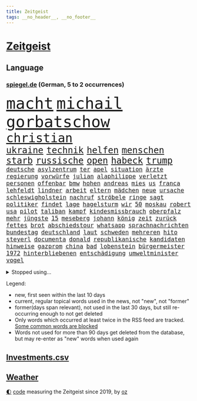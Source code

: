 ```yaml
---
title: Zeitgeist
tags: __no_header__, __no_footer__
---
```


# [Zeitgeist](https://oliz.io/zeitgeist/)

## Language

<h3><a href="https://www.spiegel.de" target="_blank">spiegel.de</a> (German, 5 to 2 occurrences)</h3>
<p style="font-family:monospace">
<span style="font-size:32pt"><a href="news_links.html#macht" class="current">macht</a></span>
<span style="font-size:32pt"><a href="news_links.html#michail" class="current">michail</a></span>
<span style="font-size:32pt"><a href="news_links.html#gorbatschow" class="new">gorbatschow</a></span>
<br>
<span style="font-size:25pt"><a href="news_links.html#christian" class="current">christian</a></span>
<br>
<span style="font-size:18pt"><a href="news_links.html#ukraine" class="current">ukraine</a></span>
<span style="font-size:18pt"><a href="news_links.html#technik" class="current">technik</a></span>
<span style="font-size:18pt"><a href="news_links.html#helfen" class="current">helfen</a></span>
<span style="font-size:18pt"><a href="news_links.html#menschen" class="current">menschen</a></span>
<span style="font-size:18pt"><a href="news_links.html#starb" class="current">starb</a></span>
<span style="font-size:18pt"><a href="news_links.html#russische" class="current">russische</a></span>
<span style="font-size:18pt"><a href="news_links.html#open" class="current">open</a></span>
<span style="font-size:18pt"><a href="news_links.html#habeck" class="current">habeck</a></span>
<span style="font-size:18pt"><a href="news_links.html#trump" class="current">trump</a></span>
<br>
<span style="font-size:12pt"><a href="news_links.html#deutsche" class="current">deutsche</a></span>
<span style="font-size:12pt"><a href="news_links.html#asylzentrum" class="new">asylzentrum</a></span>
<span style="font-size:12pt"><a href="news_links.html#ter" class="new">ter</a></span>
<span style="font-size:12pt"><a href="news_links.html#apel" class="new">apel</a></span>
<span style="font-size:12pt"><a href="news_links.html#situation" class="current">situation</a></span>
<span style="font-size:12pt"><a href="news_links.html#ärzte" class="current">ärzte</a></span>
<span style="font-size:12pt"><a href="news_links.html#regierung" class="current">regierung</a></span>
<span style="font-size:12pt"><a href="news_links.html#vorwürfe" class="current">vorwürfe</a></span>
<span style="font-size:12pt"><a href="news_links.html#julian" class="current">julian</a></span>
<span style="font-size:12pt"><a href="news_links.html#alaphilippe" class="current">alaphilippe</a></span>
<span style="font-size:12pt"><a href="news_links.html#verletzt" class="current">verletzt</a></span>
<span style="font-size:12pt"><a href="news_links.html#personen" class="current">personen</a></span>
<span style="font-size:12pt"><a href="news_links.html#offenbar" class="current">offenbar</a></span>
<span style="font-size:12pt"><a href="news_links.html#bmw" class="current">bmw</a></span>
<span style="font-size:12pt"><a href="news_links.html#hohen" class="current">hohen</a></span>
<span style="font-size:12pt"><a href="news_links.html#andreas" class="current">andreas</a></span>
<span style="font-size:12pt"><a href="news_links.html#mies" class="current">mies</a></span>
<span style="font-size:12pt"><a href="news_links.html#us" class="current">us</a></span>
<span style="font-size:12pt"><a href="news_links.html#franca" class="current">franca</a></span>
<span style="font-size:12pt"><a href="news_links.html#lehfeldt" class="current">lehfeldt</a></span>
<span style="font-size:12pt"><a href="news_links.html#lindner" class="current">lindner</a></span>
<span style="font-size:12pt"><a href="news_links.html#arbeit" class="current">arbeit</a></span>
<span style="font-size:12pt"><a href="news_links.html#eltern" class="current">eltern</a></span>
<span style="font-size:12pt"><a href="news_links.html#mädchen" class="current">mädchen</a></span>
<span style="font-size:12pt"><a href="news_links.html#neue" class="current">neue</a></span>
<span style="font-size:12pt"><a href="news_links.html#ursache" class="current">ursache</a></span>
<span style="font-size:12pt"><a href="news_links.html#schleswigholstein" class="current">schleswigholstein</a></span>
<span style="font-size:12pt"><a href="news_links.html#nachruf" class="current">nachruf</a></span>
<span style="font-size:12pt"><a href="news_links.html#ströbele" class="new">ströbele</a></span>
<span style="font-size:12pt"><a href="news_links.html#ringe" class="current">ringe</a></span>
<span style="font-size:12pt"><a href="news_links.html#sagt" class="current">sagt</a></span>
<span style="font-size:12pt"><a href="news_links.html#politiker" class="current">politiker</a></span>
<span style="font-size:12pt"><a href="news_links.html#findet" class="current">findet</a></span>
<span style="font-size:12pt"><a href="news_links.html#lage" class="current">lage</a></span>
<span style="font-size:12pt"><a href="news_links.html#hagelsturm" class="current">hagelsturm</a></span>
<span style="font-size:12pt"><a href="news_links.html#wir" class="current">wir</a></span>
<span style="font-size:12pt"><a href="news_links.html#50" class="current">50</a></span>
<span style="font-size:12pt"><a href="news_links.html#moskau" class="current">moskau</a></span>
<span style="font-size:12pt"><a href="news_links.html#robert" class="current">robert</a></span>
<span style="font-size:12pt"><a href="news_links.html#usa" class="current">usa</a></span>
<span style="font-size:12pt"><a href="news_links.html#pilot" class="current">pilot</a></span>
<span style="font-size:12pt"><a href="news_links.html#taliban" class="current">taliban</a></span>
<span style="font-size:12pt"><a href="news_links.html#kampf" class="current">kampf</a></span>
<span style="font-size:12pt"><a href="news_links.html#kindesmissbrauch" class="current">kindesmissbrauch</a></span>
<span style="font-size:12pt"><a href="news_links.html#oberpfalz" class="current">oberpfalz</a></span>
<span style="font-size:12pt"><a href="news_links.html#mehr" class="current">mehr</a></span>
<span style="font-size:12pt"><a href="news_links.html#jüngste" class="current">jüngste</a></span>
<span style="font-size:12pt"><a href="news_links.html#15" class="current">15</a></span>
<span style="font-size:12pt"><a href="news_links.html#meseberg" class="new">meseberg</a></span>
<span style="font-size:12pt"><a href="news_links.html#johann" class="current">johann</a></span>
<span style="font-size:12pt"><a href="news_links.html#könig" class="current">könig</a></span>
<span style="font-size:12pt"><a href="news_links.html#zeit" class="current">zeit</a></span>
<span style="font-size:12pt"><a href="news_links.html#zurück" class="current">zurück</a></span>
<span style="font-size:12pt"><a href="news_links.html#fettes" class="current">fettes</a></span>
<span style="font-size:12pt"><a href="news_links.html#brot" class="current">brot</a></span>
<span style="font-size:12pt"><a href="news_links.html#abschiedstour" class="current">abschiedstour</a></span>
<span style="font-size:12pt"><a href="news_links.html#whatsapp" class="current">whatsapp</a></span>
<span style="font-size:12pt"><a href="news_links.html#sprachnachrichten" class="new">sprachnachrichten</a></span>
<span style="font-size:12pt"><a href="news_links.html#bundestag" class="current">bundestag</a></span>
<span style="font-size:12pt"><a href="news_links.html#deutschland" class="current">deutschland</a></span>
<span style="font-size:12pt"><a href="news_links.html#laut" class="current">laut</a></span>
<span style="font-size:12pt"><a href="news_links.html#schweden" class="current">schweden</a></span>
<span style="font-size:12pt"><a href="news_links.html#mehreren" class="current">mehreren</a></span>
<span style="font-size:12pt"><a href="news_links.html#hito" class="new">hito</a></span>
<span style="font-size:12pt"><a href="news_links.html#steyerl" class="new">steyerl</a></span>
<span style="font-size:12pt"><a href="news_links.html#documenta" class="current">documenta</a></span>
<span style="font-size:12pt"><a href="news_links.html#donald" class="current">donald</a></span>
<span style="font-size:12pt"><a href="news_links.html#republikanische" class="new">republikanische</a></span>
<span style="font-size:12pt"><a href="news_links.html#kandidaten" class="current">kandidaten</a></span>
<span style="font-size:12pt"><a href="news_links.html#hinweise" class="current">hinweise</a></span>
<span style="font-size:12pt"><a href="news_links.html#gazprom" class="current">gazprom</a></span>
<span style="font-size:12pt"><a href="news_links.html#china" class="current">china</a></span>
<span style="font-size:12pt"><a href="news_links.html#bad" class="current">bad</a></span>
<span style="font-size:12pt"><a href="news_links.html#lobenstein" class="new">lobenstein</a></span>
<span style="font-size:12pt"><a href="news_links.html#bürgermeister" class="current">bürgermeister</a></span>
<span style="font-size:12pt"><a href="news_links.html#1972" class="current">1972</a></span>
<span style="font-size:12pt"><a href="news_links.html#hinterbliebenen" class="current">hinterbliebenen</a></span>
<span style="font-size:12pt"><a href="news_links.html#entschädigung" class="current">entschädigung</a></span>
<span style="font-size:12pt"><a href="news_links.html#umweltminister" class="current">umweltminister</a></span>
<span style="font-size:12pt"><a href="news_links.html#vogel" class="current">vogel</a></span>
</p>
<details>
<summary>Stopped using...</summary>
<p class="former" style="font-size:12pt">
freuen(679) flüge(678) kämpfte(678) tiktok(678) paare(677) vorsitzende(677) demonstriert(676) is(676) kraft(676) unterschiede(676) daniel(675) dänemark(675) internationaler(675) terroristen(675) usaußenminister(675) vollständig(675) debüt(674) diskriminierung(674) erstaunlich(674) ifoinstitut(674) innenminister(674) krankenhäuser(674) regime(674) software(674) teslachef(674) verschoben(674) zuschauer(674) 125(673) amerikaner(673) angeklagte(673) beobachten(673) bundesrepublik(673) gesagt(673) lobt(673) verpflichtet(673) falls(672) gewaltige(672) höchste(672) jury(672) jüngsten(672) preisen(672) richtig(672) seitdem(672) taten(672) verweigern(672) zwang(672) überwinden(672) badenwürttembergs(671) dauerhaft(671) ertragen(671) hieß(671) politischen(671) rasant(671) wales(671) zuversicht(671) ausbruch(670) beachten(670) doku(670) eng(670) gast(670) hollywood(670) kliniken(670) künftige(670) netzwerken(670) paul(670) position(670) räumen(670) schlimmsten(670) smith(670) überschattet(670) 42(669) 50000(669) amerika(669) aufsehen(669) ausprobiert(669) auswahl(669) außen(669) elektroauto(669) fenster(669) norbert(669) strengere(669) verpassen(669) 29(668) angenommen(668) ankündigung(668) appell(668) begründung(668) dachte(668) demonstrieren(668) einstigen(668) großbritanniens(668) leon(668) orbán(668) problemen(668) szenen(668) viktor(668) widerspruch(668) anbieten(667) bedenken(667) gekündigt(667) leiten(667) minderheit(667) spätestens(667) punkten(666) sensation(666) unterzeichnet(666) usschauspielerin(666) weitergegeben(666) 94(665) berg(665) kapitol(665) litauen(665) regt(665) rand(664) rekord(664) trennt(664) verbindung(664) verdienen(664) beschert(663) chancen(663) enthüllt(663) erbe(663) ermordeten(663) flüchtlingen(663) inszeniert(663) radikale(663) reagierten(663) stammt(663) hölle(662) oppositionelle(662) via(662) geflogen(661) meinungsfreiheit(661) netzwerk(661) rivale(661) siegen(661) verspielt(661) zwischenzeitlich(661) erfunden(660) rollen(660) arabische(659) stelle(659) glücklich(658) hürden(658) antisemitismus(657) gang(657) gesehen(657) jong(657) offiziellen(657) pflegekräfte(657) porsche(657) un(657) verfehlt(657) berühmten(656) erschienen(655) gegnern(655) stieß(655) verbessert(655) 4(654) empfängt(654) geprägt(654) gesundheitsministerium(654) migration(654) rettete(654) betrifft(653) erwachsenen(653) iphone(651) kommende(651) motor(651) rollt(651) alexandra(650) konkrete(650) marco(650) herz(649) le(648) unzufrieden(648) zukünftig(647) angehörige(646) pushbacks(646) sydney(646) katja(645) offenbart(645) rentner(645) einig(644) leider(643) schlugen(643) retter(642) jeff(640) praxis(639) wendet(639) tisch(637) hinterlässt(633) intelligenz(633) künstliche(633) dutzend(632) enthüllungen(631) grünenchefin(631) kontert(629) patzt(628) normalerweise(625) musik(624) premiers(622) atomabkommen(620) anderswo(617) drohne(615) marine(613) blinken(612) politischer(605) ärmelkanal(601) coronaimpfung(598) mallorca(575) technische(569) 18jähriger(546) promille(516) drohschreiben(510) herausragende(485) finanziert(472) dynamo(460) besonderes(449) 800(447) 38(443) erholen(442) gefilmt(438) impfgegner(436) akzeptieren(432) benzinpreise(427) aktionäre(426) erlebnisse(424) fotografen(420) strikt(412) emirate(403) veröffentlichung(400) dick(399) britney(398) erhebung(398) spears(398) spiegelpodcast(396) zugestimmt(395) australischen(394) gestalten(394) verunsichert(393) auszeit(389) zwischendurch(389) wandte(386) emiraten(385) technischen(384) ermordung(382) rohstoff(378) vertretung(375) kuriose(373) leistungen(370) änderung(366) nicole(364) regnet(363) befürwortet(362) staatskonzern(362) sechste(360) bedrohen(356) erkrankte(355) iphones(355) nouripour(353) omid(353) ankommen(352) fatalen(352) verbrannt(351) übertragen(351) einmarsch(349) dax(348) schürt(347) tsg(343) mike(341) bedürftige(340) rolling(339) immobilien(338) gefiel(336) verbündeten(335) vertritt(335) diebe(334) milch(334) grenzzaun(333) meldeten(333) offene(333) zuwachs(332) koalitionsvertrag(329) gesetzesänderung(327) anheben(325) söders(325) fünftel(320) saarbrücken(319) exklusiven(318) geheim(317) beeinflusst(316) großbank(316) amtskollegen(311) betreten(311) genügt(310) abschreckung(309) verschlechtert(309) wesen(305) umstellung(303) alarmieren(300) eingedrungen(299) gedrängt(299) wilde(298) gap(294) importieren(292) 74(287) kommentiert(287) renaissance(285) schuldenbremse(285) verläuft(285) legendäre(283) menschlichkeit(282) dritter(281) mutterkonzern(281) credit(280) suisse(280) valencia(279) vorwand(279) oberlandesgericht(278) coronapatienten(277) bas(276) boykott(276) bärbel(276) eindringlichen(276) case(274) porträtiert(274) hinrichtungen(271) kritikern(269) arbeitskampf(268) auge(268) laura(265) kentucky(264) vatikan(262) svenja(261) hohes(260) otto(260) aggression(259) wirtschaftlich(259) ozean(256) diskussionen(254) oskar(253) wmteilnahme(253) menschenrechtslage(251) motive(251) organisatoren(247) behält(246) nordirak(245) omikron(243) omikronvariante(242) papa(239) rasch(238) behauptungen(236) chris(236) eukommissionschefin(236) kriegsverbrecher(236) begleiter(235) senden(235) model(233) moskauer(233) diplomatie(232) erzwingen(232) oscars(232) einzig(231) greuther(231) bundesinnenministerin(230) aufgestellt(229) buchenwald(229) einrichtungen(227) juan(227) kehrtwende(224) adolf(223) gefechte(221) weltbekannt(220) aufrüstung(219) auktionshaus(219) sozialleistungen(219) beschleunigen(218) stabilität(218) ausgebreitet(217) spektakel(217) unterstützte(216) dom(215) verkünden(214) anträge(212) waffenstillstand(212) stefanie(211) mitgliedstaaten(210) zählte(210) euch(207) sky(207) spaltung(205) wettkampf(204) beyoncé(203) kasachstan(202) streiken(202) muslimische(200) parteiführung(200) überwachungskameras(200) enttäuschend(198) gefangen(198) streik(198) genozid(197) schnelltest(197) wiederum(196) stuttgarter(193) sánchez(193) konsumenten(192) massenmord(192) bürgerkrieg(190) klingen(190) 350(189) barbara(187) vereinigte(186) währungsfonds(186) wüten(186) solo(184) verkraften(183) dramatischer(182) staatskanzlei(182) gestrandet(181) neubauten(181) küsten(179) great(178) ansehen(177) jener(177) it(176) gewölbe(175) befristete(174) flughafens(173) gitter(173) nordkoreanische(173) asylsuchende(172) dissidenten(172) geplanter(172) fieber(171) problems(171) lehnte(169) marokko(169) erhob(167) fantastisch(167) abgewendet(166) aufhebung(166) usamerikanerin(166) ausgeweitet(165) erwischte(165) vermieter(164) umzusetzen(163) champsélysées(162) pannen(162) schildern(162) sportart(161) 170(159) anzug(159) erfolgreicher(159) finaleinzug(159) plastik(159) seltsamen(159) angel(157) auslöst(156) bibi(156) fußballspiel(156) asienreise(155) spannendes(154) anliegen(153) olena(153) schmerzen(153) bundesligaspiel(152) coronainfizierte(152) rekordtief(152) empfang(151) evakuierung(150) gefangenschaft(150) hochschule(150) sondervermögen(150) söhne(150) katastrophalen(149) panzern(149) blutigen(147) darstellungen(146) eingetroffen(146) group(146) flüchten(145) speicher(145) drosseln(144) hackergruppe(144) typ(144) auflösung(143) gemeint(143) ruanda(143) rechneten(142) saisonende(142) selenska(142) wilke(142) geleitet(141) zugegeben(141) gottes(140) jäger(140) staatspropaganda(140) vergeltung(140) çavuşoğlu(140) weltmeisters(139) lodern(138) sowieso(137) windkraft(136) leclerc(134) pogačar(134) tadej(134) agentur(133) mitgliedschaft(133) möhring(133) smarten(133) verwüstungen(133) wotan(133) millionenspende(132) schweres(132) suchten(132) umsätze(132) angestellte(131) aufgeführt(131) heimatdorf(131) spart(131) villen(131) halbiert(130) interner(130) untergebracht(130) vorsätzlichen(130) gewerkschaften(129) indem(129) ostafrika(129) engpass(128) liveübertragung(128) mehrfachraketenwerfer(128) nähten(128) unterschreibt(127) abscheulich(126) überträgt(126) formel1rennen(125) fox(125) notfall(125) downsyndrom(124) humor(124) stocken(124) unionsfraktionschef(124) verweis(124) vorsätzlicher(124) zuschauern(124) ausfall(123) diesjährigen(123) parade(123) streifen(123) vorangetrieben(123) völkermord(123) abgrund(122) arbeitslosigkeit(122) ruhm(122) elend(121) erwies(121) gashahn(121) gerichtssaal(121) spannung(121) tu(121) verlorene(121) insolvenzen(120) markiert(120) ideologie(119) khashoggi(119) leichenfund(119) mcdonald's(119) weichen(119) zulegen(119) antisemitische(117) bühnen(117) waffengesetze(117) wahrscheinlichkeit(117) hungerkrise(116) nachfolgerin(116) heike(115) hungerkatastrophe(115) konkret(115) labor(115) enges(113) élyséepalast(113) tvsender(112) weiblichen(112) locken(111) mitfinanziert(111) neuwahlen(111) fotografie(110) brasilianische(109) vermisster(109) interessant(108) jack(108) verhältnisse(108) bebt(107) golden(107) täglichen(107) punks(106) furcht(105) schindler(105) unbekannt(105) dc(104) enttäuschenden(104) heimwm(104) queeren(104) rettungseinsatz(104) vergessenheit(104) färöerinseln(103) kriegsschiff(103) publik(103) gepard(102) steigerung(102) panzerlieferungen(101) verstehe(101) depp(100) johnny(100) dünn(99) stahlwerk(99) üblichen(99) herbe(98) liberale(98) yellen(98) existenz(97) kopenhagen(97) beschädigte(96) isoliert(96) kinderinterview(96) russell(96) überwachungssoftware(96) bundeskanzlers(95) involviert(95) regierungskrise(95) trennten(95) helllichten(94) kleinflugzeug(93) kleinflugzeugs(93) panzerhaubitze(93) parteichefin(93) delfine(92) frontex(92) ko(92) kühl(92) zehnte(92) ägäis(92) bezahlbar(91) milliardengewinn(91) nationalversammlung(91) fabrice(90) krebsdiagnose(90) leggeri(90) täuschungsmanöver(90) unsicheren(90) ehrt(89) erlittenen(89) ex(89) gefressen(89) gelegentlich(89) kürzt(89) stagniert(89) verschlimmern(89) zurückholen(89) alarmstufe(88) bedrohlich(88) belastungsprobe(88) hinterzogen(88) titelrennen(88) ungarische(88) amtskollege(87) dinner(87) intellektueller(87) judd(87) verhaftungen(87) balotelli(86) empfohlen(86) großfamilie(86) hubschraubern(86) tschechische(86) vinken(86) auszugleichen(85) rammstein(85) rollfeld(85) sinne(85) tony(85) verdrängt(85) brennen(84) jena(84) mobbing(84) panzerhaubitzen(84) weltverband(84) atlas(83) fortführung(83) militärparade(83) rechtsextremistin(83) schwindelgefühlen(83) startups(83) sylt(83) zimmern(83) budapest(82) einsatzes(82) gestürmt(82) irreguläre(82) irritationen(82) prämie(82) rügen(82) thronfolger(82) fußballeuropameisterschaft(81) unbesetzt(81) vermarktet(81) weitreichenden(81) weltuntergang(81) folterte(80) getreideexport(80) marozsán(80) chinesischer(79) dänischen(79) einsatzkräften(79) guckt(79) irrweg(79) panzerringtausch(79) plätze(79) saudiarabischer(79) vergewaltiger(79) ausgezahlt(78) dauerhaften(78) lake(78) mead(78) subvention(78) zehnkampf(78) brandenburgischen(77) verbrenner(77) zeitfahren(77) frustriert(76) vermelden(76) geschwister(75) lebensgefährtin(75) radsportgeschichte(75) spurlos(75) vertane(75) billigflieger(74) gejubelt(74) löschflugzeuge(74) spannender(74) tiefsten(74) zeichnen(74) angeschlagenen(73) asean(73) budget(73) dow(73) mischwälder(73) nordirlandprotokoll(73) sanktionieren(73) selbstversuch(73) verschleiert(73) versinkt(73) wertvollste(73) effizienter(72) elfmeterschießen(72) heimspiel(72) moser(72) titelverteidiger(72) beirut(71) erdgasfelder(71) hui(71) zeitungen(71) afrikanische(70) gespart(70) schwangerschaftsabbruch(70) snapchat(70) ulrich(70) angemessenes(69) einhalten(69) einrichtungsbezogene(69) jungs(69) nächster(69) ringtausches(69) tierschutz(69) toben(69) unhcr(69) vermieden(69) wein(69) 90000(68) aufgebaut(68) claßen(68) edin(68) flugverkehr(68) hüpfen(68) provider(68) terzic(68) terzić(68) verdiente(68) demokrat(67) einreichen(67) junta(67) kaffee(67) ohnmächtig(67) erlebten(66) gesundheitsbehörde(66) missgeschick(66) stürmten(66) unterschreiben(66) überstandener(66) angespannten(65) erneuerte(65) gewütet(65) hilfeschrei(65) irakische(65) jason(65) koalitionsverhandlungen(65) malaika(65) mihambo(65) saisonbeginn(65) unverschämt(65) demonstrierten(64) einschlafen(64) ernie(64) selbstbewusste(64) sesamstraße(64) sozialpolitik(64) weltrekord(64) cartoonisten(63) fiebert(63) gefrierpunkt(63) nordirlandstreit(63) nostalgie(63) qualifizierte(63) sturmgewehren(63) 75jähriger(62) durcheinander(62) geschwistern(62) gewirbelt(62) gleicht(62) josé(62) nerv(62) pompeji(62) prix(62) schergen(62) straßenblockaden(62) zurückzuführen(62) 418(61) abgesägt(61) angestrebten(61) apokalypse(61) formel1karriere(61) friedliche(61) pflegerin(61) regierungsamt(61) spritpreis(61) dfbmänner(60) gedeckelt(60) paolo(60) sahen(60) selbstsicher(60) aufzeichnung(59) jährliche(59) neuwahl(59) spitzt(59) vogue(59) vorgeführt(59) abgerechnet(58) belogen(58) entthronte(58) erforderlichen(58) erstellt(58) gegenzug(58) geimpfte(58) jimmy(58) leide(58) zdfinterview(58) bobbycar(57) dfbelf(57) hilfsgelder(57) trudelt(57) youtube(57) zensus(57) konzentrationslager(56) neunjährigen(56) zurückliegt(56) angepasst(55) fotografierten(55) shakira(55) trisomie(55) kehle(54) oberstaatsanwalt(54) wissenschaftlerinnen(54) bass(53) blätter(53) gouverneurin(53) ki(53) misshandelt(53) oberösterreich(53) schwersten(53) standards(53) unwahrscheinlicher(53) vertrat(53) windeln(53) wohneigentum(53) wunschspieler(53) florenz(52) fußballbundesligisten(52) hardliner(52) kennzeichnung(52) popp(52) positivity(52) präsidentschaftskandidatur(52) regenbogenflagge(52) saßen(52) seemanöver(52) sturmgewehre(52) terrororganisation(52) tourauftakt(52) ballermann(51) herein(51) konkurrieren(51) newsletter(51) mobilisieren(50) zeitverschwendung(50) grosz(49) kristen(49) remmo(49) zweijährigen(49) überlegenheit(49) ashley(48) betriebskosten(48) fastfoodkette(48) feuert(48) geprägten(48) hollywoodschauspieler(48) leoparden(48) lyon(48) ozeanen(48) platziert(48) unerwarteten(48) weltklasse(48) disziplin(47) erfinder(47) erwerb(47) janosch(47) rassismusvorwürfe(47) warnstreik(47) zeitgeist(47) aert(46) blass(46) blues(46) großartige(46) hamm(46) performance(46) wout(46) amazonasgebiet(45) baku(45) comic(45) heim(45) korrigiert(45) phillips(45) profiteure(45) redakteur(45) sbahn(45) taugte(45) verbrennt(45) versorgungskrise(45) 450(44) gegenwehr(44) kronprinzen(44) kurzerhand(44) leichtathletikwm(44) regenbogenfahne(44) reinhold(44) usuntersuchungsausschuss(44) abschwung(43) fühle(43) geplantem(43) infizierten(43) kälter(43) smarte(43) 1974(42) bock(42) braun(42) dfbauswahl(42) frackinggas(42) großeltern(42) judensau(42) sackgasse(42) stadtkirche(42) tierquälerei(42) wittenberger(42) bewusstsein(41) feldern(41) gebrannt(41) gomez(41) gottschalk(41) nervöse(41) pence(41) rockbands(41) schottergärten(41) selena(41) eautos(40) fasziniert(40) finanzministerin(40) mieterbund(40) sinnvoller(40) stiller(40) angespannte(39) anruf(39) beurlaubt(39) golfregion(39) körperliche(39) lamda(39) landeskriminalamt(39) statistische(39) vize(39) waldbrandlage(39) zuschreibt(39) beute(38) katholiken(38) kfw(38) synodalen(38) voguecover(38) weltstar(38) abwarten(37) ballermannsong(37) bäder(37) eingeweiht(37) gassparen(37) ushauptstadt(37) verbraucherinnen(37) wassertemperatur(37) wuchs(37) artillerie(36) bühl(36) drosselt(36) erbeutet(36) gassigehen(36) gen(36) oper(36) secret(36) stadtoberhäupter(36) synthetischen(36) todesurteile(36) urlaubsinsel(36) bagdad(35) berüchtigte(35) rücksitz(35) seitenwinde(35) 42jährigen(34) ammoniak(34) aufwendige(34) herrn(34) koste(34) untätigkeit(34) unzufriedenheit(34) exklave(33) harun(33) lauwarm(33) sehnen(33) zoff(33) gebärmutter(32) kaufte(32) 360(31) albtraum(31) herbstwelle(31) posieren(31) rückschläge(31) umstrittenem(31) armand(30) beharrt(30) einkommensteuer(30) elmo(30) geplagt(30) grausamkeit(30) jubeln(30) natopartnern(30) ronaldos(30) schnellt(30) tropfen(30) elvis(29) künstlerisches(29) melilla(29) prostituierten(29) quote(29) rechtsruck(29) streikt(29) usamerikanischer(29) verleihung(29) wintersport(29) zurückkehrt(29) chemotherapie(28) führungswechsel(28) gartenkolumne(28) kiloweise(28) leichtathleten(28) retuschierte(28) sexistische(28) waffenrecht(28) zajac(28) zoohandlung(28) akws(27) benzinpreis(27) fußballbund(27) gescheiterten(27) illinois(27) kaplan(27) mclaughlin(27) verschlechterung(27) dazn(26) erdatmosphäre(26) frankreichrundfahrt(26) lesbos(26) luftabwehrsysteme(26) river(26) tiergarten(26) demokratieaktivisten(25) diess(25) emobilität(25) gastronomen(25) klärung(25) landwirtschaft(25) partien(25) verpflichten(25) 850(24) duplantis(24) einflussreichen(24) genähert(24) kajakfahren(24) na(24) sanitär(24) schildkröte(24) stroms(24) traumatischen(24) vorlage(24) wissenschaftlich(24) ausblick(23) befüllen(23) beharren(23) branchenverband(23) efuels(23) nahrungsmittelpreise(23) pedro(23) rausch(23) satirikerduo(23) topfahrer(23) alicia(22) berühmtheit(22) besuche(22) colombo(22) etappen(22) felsbrocken(22) finaler(22) führe(22) gefährt(22) vordergrund(22) vwchef(22) alpengletscher(21) gruß(21) hektischen(21) jüdischer(21) umweltauflagen(21) 103(20) csd(20) elena(20) heizungen(20) office(20) schönheitsideale(20) spiegeltvreporter(20) vertraglich(20) wallace(20) abgefangen(19) drehkreuzen(19) drohnenangriff(19) hinunter(19) kulturbetrieb(19) pendant(19) rückzieher(19) ägyptischen(19) angreiferin(18) bruttoinlandsprodukts(18) einsetzte(18) gasversorger(18) landratsamt(18) laute(18) parteifreund(18) vergebung(18) weitsprungweltmeisterin(18) 6000(17) kürzungen(17) mails(17) menschenrechtsorganisationen(17) patel(17) priti(17) schämen(17) unverhofften(17) echter(16) gesundheitskommissarin(16) gujarat(16) kyriakides(16) legalisiert(16) magull(16) prostitution(16) vesuv(16) vulkans(16) zeigefinger(16) bell(15) czaja(15) dirigent(15) gesamtwertung(15) gesundheitssystem(15) gewisse(15) pfosten(15) reisechaos(15) taxi(15) vingegaard(15) 1998(14) atmen(14) auslandspodcast(14) geräumt(14) waffenhersteller(14) überdimensioniert(14) gedenkstätte(13) hörer(13) luftgewehr(13) rindern(13) umgekommen(13) vertrauter(13) wille(13) yosemitenationalpark(13) coronaeinschränkungen(12) militärregierung(12) seltsam(12) zehnstellige(12) ächzt(12) überfrachtet(12) aufgestockt(11) coronaschutzmaßnahmen(11) geknackt(11) gelieferten(11) iwf(11) jackpot(11) nordsyrien(11) subventionen(11) tumor(11)
</p>
</details>
<p>Legend:
<ul>
<li><span class="new">new</span>, first seen within the last 10 days</li>
<li><span class="current">current</span>, regular topical words used in the news, not "new", not "former"</li>
<li><span class="former">former(days span relevant)</span>, not used in the last 30 days, but still re-occurring enough to not get deleted</li>
<li>Only words which occurred at least twice in the RSS feed are tracked. <a href="language/filters.py">Some common words are blocked</a></li>
<li>Words not used for more than 90 days get deleted from the database, but may re-enter as "new" words when used again</li>
</ul>
</p>

## [Investments](investments.html)[.csv](investments.csv)

## [Weather](weather.html)

<footer>
<a href="javascript:toggleTheme()" class="nav">🌓</a>
<a href="https://github.com/ooz/zeitgeist">code</a> measuring the Zeitgeist since 2019, by <a href="https://oliz.io">oz</a>
</footer>
